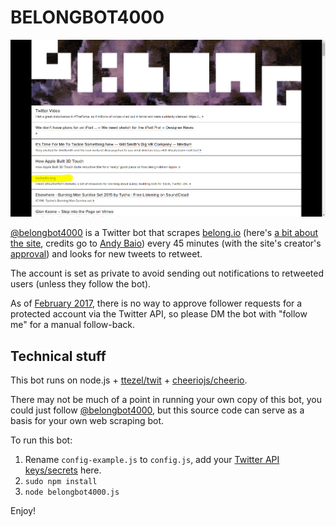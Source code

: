 # BELONGBOT4000

![Featured!](belongio.png)


[@belongbot4000](https://twitter.com/belongbot4000) is a Twitter bot that scrapes [belong.io](http://belong.io/) (here's [a bit about the site](https://www.wired.com/2015/04/curation-code-powerful-combo-finding-webs-best-stuff/), credits go to [Andy Baio](https://twitter.com/waxpancake)) every 45 minutes (with the site's creator's [approval](https://twitter.com/waxpancake/status/649582755777417216)) and looks for new tweets to retweet.

The account is set as private to avoid sending out notifications to retweeted users (unless they follow the bot).

As of [February 2017](https://twittercommunity.com/t/how-do-i-use-the-twitter-api-to-approve-a-follower-request-for-a-protected-account/82579), there is no way to approve follower requests for a protected account via the Twitter API, so please DM the bot with "follow me" for a manual follow-back.

## Technical stuff

This bot runs on node.js + [ttezel/twit](https://github.com/ttezel/twit) + [cheeriojs/cheerio](https://github.com/cheeriojs/cheerio).

There may not be much of a point in running your own copy of this bot, you could just follow [@belongbot4000](https://twitter.com/belongbot4000), but this source code can serve as a basis for your own web scraping bot.

To run this bot:

1. Rename ```config-example.js``` to ```config.js```, add your [Twitter API keys/secrets](https://apps.twitter.com/) here.
2. ```sudo npm install```
3. ```node belongbot4000.js```

Enjoy!
